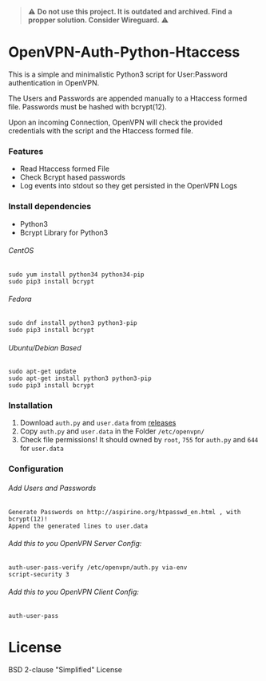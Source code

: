 
> :warning: **Do not use this project. It is outdated and archived. Find a propper solution. Consider Wireguard.** :warning:


# OpenVPN-Auth-Python-Htaccess

This is a simple and minimalistic Python3 script for User:Password authentication in OpenVPN. 

The Users and Passwords are appended manually to a Htaccess formed file.
Passwords must be hashed with bcrypt(12). 

Upon an incoming Connection, OpenVPN will check the provided credentials with the script and the Htaccess formed file.

### Features

- Read Htaccess formed File
- Check Bcrypt hased passwords
- Log events into stdout so they get persisted in the OpenVPN Logs

### Install dependencies 

- Python3
- Bcrypt Library for Python3

###### CentOS
    sudo yum install python34 python34-pip
    sudo pip3 install bcrypt
###### Fedora
    sudo dnf install python3 python3-pip
    sudo pip3 install bcrypt
###### Ubuntu/Debian Based
    sudo apt-get update
    sudo apt-get install python3 python3-pip
    sudo pip3 install bcrypt

### Installation

1. Download `auth.py` and `user.data` from [releases](https://github.com/FloThinksPi/OpenVPN-Auth-Python-Htaccess/releases/)
2. Copy `auth.py` and `user.data` in the Folder `/etc/openvpn/`
3. Check file permissions! It should owned by `root`, `755` for `auth.py` and `644` for `user.data`

### Configuration
###### Add Users and Passwords
    Generate Passwords on http://aspirine.org/htpasswd_en.html , with bcrypt(12)!
    Append the generated lines to user.data

###### Add this to you OpenVPN Server Config:

    auth-user-pass-verify /etc/openvpn/auth.py via-env
    script-security 3

###### Add this to you OpenVPN Client Config:
    auth-user-pass

# License

BSD 2-clause "Simplified" License
